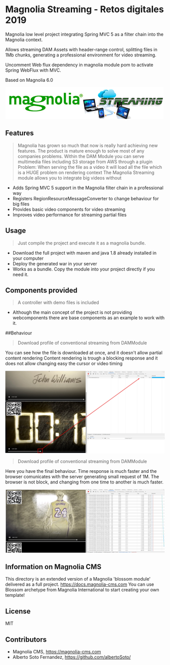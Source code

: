 # Magnolia Streaming - Retos digitales 2019  

Magnolia low level project integrating Spring MVC 5 as a filter chain into the Magnolia context.

Allows streaming DAM Assets with header-range control, splitting files in 1Mb chunks, generating a professional environment for video streaming.

Uncomment Web flux dependency in magnolia module pom to activate Spring WebFlux with MVC.

Based on Magnolia 6.0

![Magnolia-streaming-module](readme/magnolia-streaming.jpg)

## Features
> Magnolia has grown so much that now is really hard achieving new features. The product is mature enough to solve most of any companies problems.
> Within the DAM Module you can serve multimedia files including S3 storage from AWS through a plugin
> Problem: When serving the file as a video it will load all the file which is a HUGE problem on rendering context
> The Magnolia Streaming module allows you to integrate big videos without 

- Adds Spring MVC 5 support in the Magnolia filter chain in a professional way
- Registers RegionResourceMessageConverter to change behaviour for big files
- Provides basic video components for video streaming
- Improves video performance for streaming partial files


## Usage
> Just compile the project and execute it as a magnolia bundle. 

- Download the full project with maven and java 1.8 already installed in your computer
- Deploy the generated war in your server
- Works as a bundle. Copy the module into your project directly if you need it. 

## Components provided

> A controller with demo files is included 
- Although the main concept of the project is not providing webcomponents there are base components as an example to work with it.

##Behaviour

> Download profile of conventional streaming from DAMModule

You can see how the file is downloaded at once, and it doesn't allow partial content rendering
Content rendering is trough a blocking response and it does not allow changing easy the cursor or video timing

![Original-streaming](readme/streaming-original.jpg)

> Download profile of conventional streaming from DAMModule

Here you have the final behaviour. Time response is much faster and the browser comunicates with the server generating small request of 1M.
The browser is not block, and changing from one time to another is much faster. 

![Performance-streaming](readme/streaming-performance.jpg)


## Information on Magnolia CMS
This directory is an extended version of a Magnolia 'blossom module' delivered as a full project.
https://docs.magnolia-cms.com
You can use Blossom archetype from Magnolia International to start creating your own template!

## License

MIT

## Contributors

- Magnolia CMS, https://magnolia-cms.com
- Alberto Soto Fernandez, https://github.com/albertoSoto/